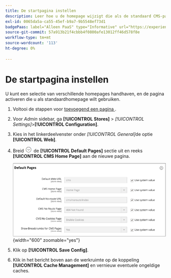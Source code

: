 ```yaml
---
title: De startpagina instellen
description: Leer hoe u de homepage wijzigt die als de standaard CMS-pagina wordt gebruikt.
exl-id: 0065da5a-ca55-45ef-b9a7-9b5548ef73d1
badgePaas: label="Alleen PaaS" type="Informative" url="https://experienceleague.adobe.com/nl/docs/commerce/user-guides/product-solutions" tooltip="Is alleen van toepassing op Adobe Commerce op Cloud-projecten (door Adobe beheerde PaaS-infrastructuur) en op projecten in het veld."
source-git-commit: 57a913b21f4cbbb4f0800afe13012ff46d578f8e
workflow-type: tm+mt
source-wordcount: '113'
ht-degree: 0%

---
```


# De startpagina instellen

U kunt een selectie van verschillende homepages handhaven, en de pagina activeren die u als standaardhomepage wilt gebruiken.

1. Voltooi de stappen voor [ toevoegend een pagina ](page-add.md).

1. Voor _Admin_ sidebar, ga **[!UICONTROL Stores]** > _[!UICONTROL Settings]_>**[!UICONTROL Configuration]**.

1. Kies in het linkerdeelvenster onder _[!UICONTROL General]_&#x200B;de optie **[!UICONTROL Web]**.

1. Breid ![ selecteur van de Uitbreiding ](../assets/icon-display-expand.png) de **[!UICONTROL Default Pages]** sectie uit en reeks **[!UICONTROL CMS Home Page]** aan de nieuwe pagina.

   ![ Web standaardpagina&#39;s configuratie ](./assets/web-default-pages.png){width="600" zoomable="yes"}

1. Klik op **[!UICONTROL Save Config]**.

1. Klik in het bericht boven aan de werkruimte op de koppeling **[!UICONTROL Cache Management]** en vernieuw eventuele ongeldige caches.
